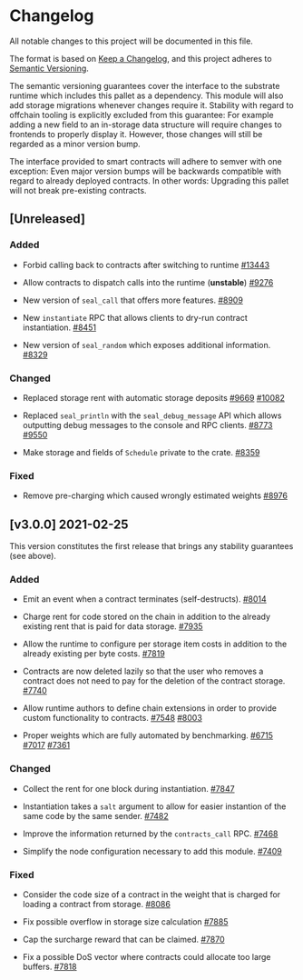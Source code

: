 # Changelog

All notable changes to this project will be documented in this file.

The format is based on [Keep a Changelog](https://keepachangelog.com/en/1.0.0/),
and this project adheres to [Semantic Versioning](https://semver.org/spec/v2.0.0.html).

The semantic versioning guarantees cover the interface to the substrate runtime which
includes this pallet as a dependency. This module will also add storage migrations whenever
changes require it. Stability with regard to offchain tooling is explicitly excluded from
this guarantee: For example adding a new field to an in-storage data structure will require
changes to frontends to properly display it. However, those changes will still be regarded
as a minor version bump.

The interface provided to smart contracts will adhere to semver with one exception: Even
major version bumps will be backwards compatible with regard to already deployed contracts.
In other words: Upgrading this pallet will not break pre-existing contracts.

## [Unreleased]

### Added

- Forbid calling back to contracts after switching to runtime
[#13443](https://github.com/HowHsu/substrate/pull/13443)

- Allow contracts to dispatch calls into the runtime (**unstable**)
[#9276](https://github.com/HowHsu/substrate/pull/9276)

- New version of `seal_call` that offers more features.
[#8909](https://github.com/HowHsu/substrate/pull/8909)

- New `instantiate` RPC that allows clients to dry-run contract instantiation.
[#8451](https://github.com/HowHsu/substrate/pull/8451)

- New version of `seal_random` which exposes additional information.
[#8329](https://github.com/HowHsu/substrate/pull/8329)

### Changed

- Replaced storage rent with automatic storage deposits
[#9669](https://github.com/HowHsu/substrate/pull/9669)
[#10082](https://github.com/HowHsu/substrate/pull/10082)

- Replaced `seal_println` with the `seal_debug_message` API which allows outputting debug
messages to the console and RPC clients.
[#8773](https://github.com/HowHsu/substrate/pull/8773)
[#9550](https://github.com/HowHsu/substrate/pull/9550)

- Make storage and fields of `Schedule` private to the crate.
[#8359](https://github.com/HowHsu/substrate/pull/8359)

### Fixed

- Remove pre-charging which caused wrongly estimated weights
[#8976](https://github.com/HowHsu/substrate/pull/8976)

## [v3.0.0] 2021-02-25

This version constitutes the first release that brings any stability guarantees (see above).

### Added

- Emit an event when a contract terminates (self-destructs).
[#8014](https://github.com/HowHsu/substrate/pull/8014)

- Charge rent for code stored on the chain in addition to the already existing
rent that is paid for data storage.
[#7935](https://github.com/HowHsu/substrate/pull/7935)

- Allow the runtime to configure per storage item costs in addition
to the already existing per byte costs.
[#7819](https://github.com/HowHsu/substrate/pull/7819)

- Contracts are now deleted lazily so that the user who removes a contract
does not need to pay for the deletion of the contract storage.
[#7740](https://github.com/HowHsu/substrate/pull/7740)

- Allow runtime authors to define chain extensions in order to provide custom
functionality to contracts.
[#7548](https://github.com/HowHsu/substrate/pull/7548)
[#8003](https://github.com/HowHsu/substrate/pull/8003)

- Proper weights which are fully automated by benchmarking.
[#6715](https://github.com/HowHsu/substrate/pull/6715)
[#7017](https://github.com/HowHsu/substrate/pull/7017)
[#7361](https://github.com/HowHsu/substrate/pull/7361)

### Changed

- Collect the rent for one block during instantiation.
[#7847](https://github.com/HowHsu/substrate/pull/7847)

- Instantiation takes a `salt` argument to allow for easier instantion of the
same code by the same sender.
[#7482](https://github.com/HowHsu/substrate/pull/7482)

- Improve the information returned by the `contracts_call` RPC.
[#7468](https://github.com/HowHsu/substrate/pull/7468)

- Simplify the node configuration necessary to add this module.
[#7409](https://github.com/HowHsu/substrate/pull/7409)

### Fixed

- Consider the code size of a contract in the weight that is charged for
loading a contract from storage.
[#8086](https://github.com/HowHsu/substrate/pull/8086)

- Fix possible overflow in storage size calculation
[#7885](https://github.com/HowHsu/substrate/pull/7885)

- Cap the surcharge reward that can be claimed.
[#7870](https://github.com/HowHsu/substrate/pull/7870)

- Fix a possible DoS vector where contracts could allocate too large buffers.
[#7818](https://github.com/HowHsu/substrate/pull/7818)
